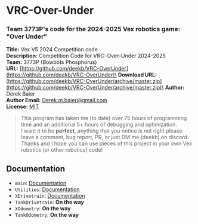 # VRC-Over-Under
### Team 3773P's code for the 2024-2025 Vex robotics game: "Over Under"

**Title:** Vex V5 2024 Competition code\
**Description:** Competition Code for VRC: Over-Under 2024-2025\
**Team:** 3773P (Bowbots Phosphorus)\
**URL:**
[https://github.com/deekb/VRC-OverUnder](https://github.com/deekb/VRC-OverUnder)\
**Download URL:**
[https://github.com/deekb/VRC-OverUnder/archive/master.zip](https://github.com/deekb/VRC-OverUnder/archive/master.zip)\
**Author:** Derek Baier\
**Author Email:**
[Derek.m.baier@gmail.com](mailto:derek.m.baier@gmail.com)\
**License:**
[MIT](https://github.com/deekb/VRC-OverUnder/blob/main/LICENSE)

> This program has taken me (to date) over 75 hours of programming time and an additional 5+ hours of debugging and optimization.\
> I want it to be **perfect**, anything that you notice is not right please leave a comment, bug report, PR, or just DM me (deekb) on discord.\
> Thanks and I hope you can use pieces of this project in your own Vex robotics (or other robotics) code!

Documentation
-------------
* `main`: [Documentation](https://github.com/deekb/VRC-OverUnder/blob/main/main.md)
* `Utilities`: [Documentation](https://github.com/deekb/VRC-OverUnder/blob/main/Utilities.md)
* `XDrivetrain`: [Documentation](https://github.com/deekb/VRC-OverUnder/blob/main/XDrivetrain.md)
* `TankDrivetrain`: **On the way**
* `XOdometry`: **On the way**
* `TankOdometry`: **On the way**
